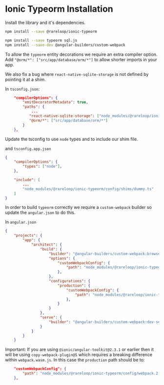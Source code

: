 # Ionic Typeorm Installation

Install the library and it's dependencies.

``` sh
npm install --save @rareloop/ionic-typeorm
```

``` sh
npm install --save typeorm sql.js
npm install --save-dev @angular-builders/custom-webpack
```

To allow the `typeorm` entity decorations we require an extra compiler option.
Add `"@orm/*": ["src/app/database/orm/*"]` to allow shorter imports in your app.

We also fix a bug where `react-native-sqlite-storage` is not defined by pointing it at a shim.

In `tsconfig.json`:

``` json
    "compilerOptions": {
        "emitDecoratorMetadata": true,
        "paths": {
            ...
           "react-native-sqlite-storage": ["node_modules/@rareloop/ionic-typeorm/config/shims/dummy.ts"],
           "@orm/*": ["src/app/database/orm/*"]
        }
    },
```

Update the tsconfig to use `node` types and to include our shim file.

and `tsconfig.app.json`

``` json
{
    "compilerOptions": {
        "types": ["node"],
    },

    "include": [
        ...
        "node_modules/@rareloop/ionic-typeorm/config/shims/dummy.ts"
    ]
}
```

In order to build `typeorm` correctly we require a `custom-webpack` builder so update the `angular.json` to do this.

In `angular.json`

``` json
{
    "projects": {
        "app": {
            "architect": {
                "build": {
                    "builder": "@angular-builders/custom-webpack:browser",
                    "options": {
                        "customWebpackConfig": {
                            "path": "node_modules/@rareloop/ionic-typeorm/config/webpack.asm.js"
                        },
                    },
                    "configurations": {
                        "production": {
                            "customWebpackConfig": {
                                "path": "node_modules/@rareloop/ionic-typeorm/config/webpack.wasm.js"
                            },
                        }
                    }
                },
                "serve": {
                    "builder": "@angular-builders/custom-webpack:dev-server"
                }
            }
        }
    }
```

Important: If you are using `@ionic/angular-toolkit@2.3.1` or earlier then it will be using `copy-webpack-plugin@5` which requires a breaking difference within `webpack.wasm.js`. In this case the `production` path should be to:

``` json
    "customWebpackConfig": {
        "path": "node_modules/@rareloop/ionic-typeorm/config/webpack.2.3.1.wasm.js"
    },
```
